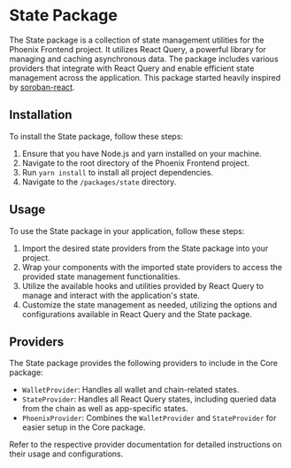 # State Package

The State package is a collection of state management utilities for the Phoenix Frontend project. It utilizes React Query, a powerful library for managing and caching asynchronous data. The package includes various providers that integrate with React Query and enable efficient state management across the application.
This package started heavily inspired by [soroban-react](https://github.com/esteblock/soroban-react).

## Installation

To install the State package, follow these steps:

1. Ensure that you have Node.js and yarn installed on your machine.
2. Navigate to the root directory of the Phoenix Frontend project.
3. Run `yarn install` to install all project dependencies.
4. Navigate to the `/packages/state` directory.

## Usage

To use the State package in your application, follow these steps:

1. Import the desired state providers from the State package into your project.
2. Wrap your components with the imported state providers to access the provided state management functionalities.
3. Utilize the available hooks and utilities provided by React Query to manage and interact with the application's state.
4. Customize the state management as needed, utilizing the options and configurations available in React Query and the State package.

## Providers

The State package provides the following providers to include in the Core package:

- `WalletProvider`: Handles all wallet and chain-related states.
- `StateProvider`: Handles all React Query states, including queried data from the chain as well as app-specific states.
- `PhoenixProvider`: Combines the `WalletProvider` and `StateProvider` for easier setup in the Core package.

Refer to the respective provider documentation for detailed instructions on their usage and configurations.